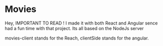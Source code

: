 # Movies
Hey, 
IMPORTANT TO READ !
I made it with both React and Angular sence had a fun time with that project.
Its all based on the NodeJs server

movies-client stands for the Reach,
clientSide stands for the angular.

